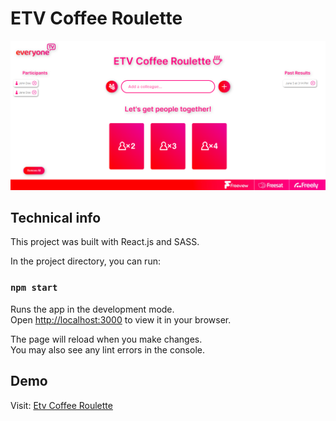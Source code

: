 # ETV Coffee Roulette

![alt text](image.png)

## Technical info

This project was built with React.js and SASS.

In the project directory, you can run:

### `npm start`

Runs the app in the development mode.\
Open [http://localhost:3000](http://localhost:3000) to view it in your browser.

The page will reload when you make changes.\
You may also see any lint errors in the console.

## Demo

Visit: [Etv Coffee Roulette](https://etv-people-pairing.vercel.app/)